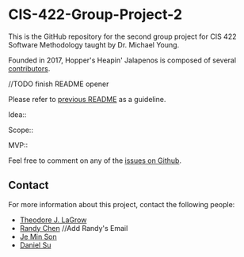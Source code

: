# CIS-422-Group-Project-2

This is the GitHub repository for the second group project for CIS 422 Software Methodology taught by Dr. Michael Young.

Founded in 2017, Hopper's Heapin' Jalapenos is composed of several [contributors](https://github.com/tjlagrow/CIS-422-Group-Project-2/wiki/Contributors). 

//TODO finish README opener

Please refer to [previous README](https://github.com/tjlagrow/CIS-422-Group-Project-1/blob/master/README.md) as a guideline.

Idea::

Scope::

MVP::


Feel free to comment on any of the [issues on Github](https://github.com/tjlagrow/CIS-422-Group-Project-2/issues).

## Contact

For more information about this project, contact the following people: 
- [Theodore J. LaGrow](mailto:tlagrow@uoregon.edu)
- [Randy Chen](mailto:) //Add Randy's Email
- [Je Min Son](mailto:jemin@uoregon.edu)
- [Daniel Su](mailto:dsu@uoregon.edu)
